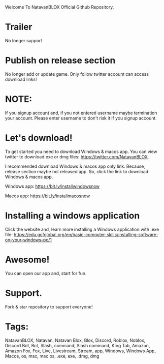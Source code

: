 Welcome To NatavanBLOX Official Github Repository. 


# Trailer
No longer support


# Publish on release section
No longer add or update game. Only follow twitter account can access download links!

# NOTE: 

If you signup account and, if you not entered username maybe termination your account. Please enter username to don't risk it if you signup account.


# Let's download! 

To get started you need to download Windows & macos app. You can view twitter to download exe or dmg files:
https://twitter.com/NatavanBLOX. 

I recommended download Windows & macos app only link. Because, release section maybe not released app. So, click the link to download Windows & macos app. 

Windows app: 
https://bit.ly/installwindowsnow

Macos app: 
https://bit.ly/installmacosnow


# Installing a windows application 

Click the website and, learn more installing a Windows application with .exe file: https://edu.gcfglobal.org/en/basic-computer-skills/installing-software-on-your-windows-pc/1 




# Awesome! 

You can open our app and, start for fun. 



# Support.

Fork & star repository to support everyone!



# Tags: 

NatavanBLOX, Natavan, Natavan Blox, Blox, Discord, Roblox, Noblox, Discord Bot, Bot, Slash, command, Slash command, King Tab, Amazon, Amazon Fox, Fox, Live, Livestream, Stream, app, Windows, Windows App, Macos, os, mac, mac os, .exe, exe, .dmg, dmg
